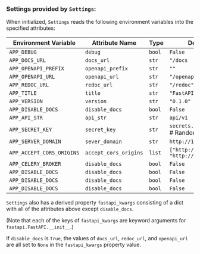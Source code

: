 ### Settings provided by `Settings`:

When initialized, `Settings` reads the following environment variables into the specified attributes:

Environment Variable        | Attribute Name        | Type   | Default Value                                        | Descriptions
--------------------------- |-----------------------|--------|------------------------------------------------------| -----------
`APP_DEBUG`                 | `debug`               | `bool` | `False`                                              | 
`APP_DOCS_URL`              | `docs_url`            | `str`  | `"/docs`                                             |
`APP_OPENAPI_PREFIX`        | `openapi_prefix`      | `str`  | `""`                                                 |
`APP_OPENAPI_URL`           | `openapi_url`         | `str`  | `"/openapi.json"`                                    | 
`APP_REDOC_URL`             | `redoc_url`           | `str`  | `"/redoc"`                                           |
`APP_TITLE`                 | `title`               | `str`  | `"FastAPI"`                                          |
`APP_VERSION`               | `version`             | `str`  | `"0.1.0"`                                            |
`APP_DISABLE_DOCS`          | `disable_docs`        | `bool` | `False`                                              |
`APP_API_STR`               | `api_str`             | `str`  | `api/v1`                                             |
`APP_SECRET_KEY`            | `secret_key`          | `str`  | `secrets.token_urlsafe(32)` # Random                 |
`APP_SERVER_DOMAIN`         | `sever_domain`        | `str`  | `http://127.0.0.1:8000`                              |
`APP_ACCEPT_CORS_ORIGINS`   | `accept_cors_origins` | `list` | `["http://localhost:3000", "http://127.0.0.1:3000"]` |
`APP_CELERY_BROKER`   | `disable_docs`        | `bool` | `False`                                              |
`APP_DISABLE_DOCS`   | `disable_docs`        | `bool` | `False`                                              |
`APP_DISABLE_DOCS`   | `disable_docs`        | `bool` | `False`                                              |
`APP_DISABLE_DOCS`   | `disable_docs`        | `bool` | `False`                                              |

`Settings` also has a derived property `fastapi_kwargs` consisting of a dict with all of the attributes above except
`disable_docs`.

(Note that each of the keys of `fastapi_kwargs` are keyword arguments for `fastapi.FastAPI.__init__`.)

If `disable_docs` is `True`, the values of `docs_url`, `redoc_url`, and `openapi_url` are all set to `None`
in the `fastapi_kwargs` property value.
